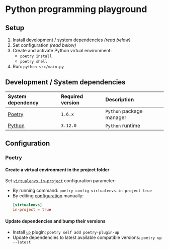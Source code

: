 # Python programming playground

## Setup

1. Install development / system dependencies _(read below)_
2. Set configuration _(read below)_
3. Create and activate Python virtual environment:
   - `poetry install`
   - `poetry shell`
4. Run: `python src/main.py`

## Development / System dependencies

| System dependency                   | Required version | Description              |
| :---------------------------------- | :--------------- | :----------------------- |
| [Poetry](https://python-poetry.org) | `1.6.x`          | `Python` package manager |
| [Python](https://python.org)        | `3.12.0`         | `Python` runtime         |

## Configuration

### Poetry

#### Create a virtual environment in the project folder

Set [`virtualenvs.in-project`](https://python-poetry.org/docs/configuration#virtualenvsin-project)
configuration parameter:

- By running command: `poetry config virtualenvs.in-project true`
- By editing [configuration](https://python-poetry.org/docs/configuration/#config-directory)
  manually:
  ```toml
  [virtualenvs]
  in-project = true
  ```

#### Update dependencies and bump their versions

- Install [`up`](https://github.com/MousaZeidBaker/poetry-plugin-up) plugin:
  `poetry self add poetry-plugin-up`
- Update dependencies to latest available compatible versions: `poetry up --latest`
